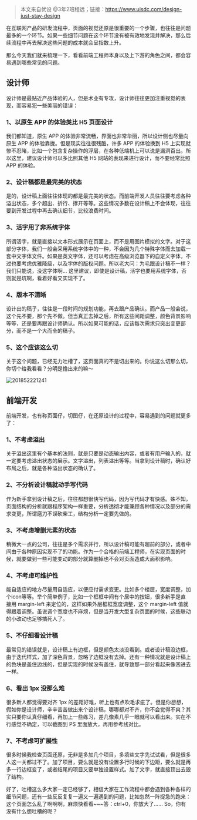 > 本文来自优设 @3年2班程远；链接：https://www.uisdc.com/design-just-stay-design

在互联网产品的研发流程中，页面的视觉还原是很重要的一个步骤，也往往是问题最多的一个环节。如果一些细节问题在这个环节没有被有效地发现并解决，那么后续流程中再去解决这些问题的成本就会呈指数上升。

那么今天我们就来梳理一下，看看前端工程师本身以及上下游的角色之间，都会容易遇到哪些常见的问题。

## 设计师

设计师是最贴近产品体验的人，但是术业有专攻，设计师往往更加注重视觉的表现，而容易犯一些美丽的错误：

### 1、以原生 APP 的体验类比 H5 页面设计

我们都知道，原生 APP 的体验非常流畅，界面也非常华丽，所以设计侧也尽量向原生 APP 的体验靠拢。但是现实往往很残酷，许多 APP 的体验换到 H5 上实现就惨不忍睹，比如一个包含复杂操作的浮层，在各种低端机上可以说是漏洞百出。所以这里，建议设计师可以多比照其他 H5 网站的表现来进行设计，而不要经常比照 APP 的体验。

### 2、设计稿都是最完美的状态

是的，设计稿上面往往体现的都是最完美的状态。而前端开发人员往往要考虑各种溢出状态，多个超出、折行、撑开等等。这些情况多数在设计稿上不会体现，往往要到开发过程中再去确认细节，比较浪费时间。

### 3、活字用了非系统字体

所谓活字，就是直接以文本形式展示在页面上，而不是用图片模拟的文字。对于这部分字体，我们一般会采用系统字体中的一种，不会因为几个特殊字体而去加载一套中文字体文件。如果是英文字体，还可以考虑在高级浏览器下的自定义字体，不过也要考虑优雅降级，以及字体的版权问题。所以老大问：为毛跟设计稿不一样？我们只能说，没这字体啊… 这里建议，即使是设计稿，活字也要用系统字体，否则就是坑啊，看着好看又实现不了。

### 4、版本不清晰

设计出的稿子，往往是一段时间的规划功能，再去跟产品确认。而产品一般会说，这个先不要，那个先不做。但当真正去掉之后，所有这些间距调整，颜色背景影响等等，还是要再跟设计师确认。所以如果可能的话，应该每次需求只突出变更部分，而不是一个大而全的稿子。

### 5、这个应该这么切

关于这个问题，已经无力吐槽了，这页面真的不是切出来的。你说这么切那么切，你切个给我看看？分明是撸出来的嘛～

![201852221241](https://cdn.chenrf.com/201852221241.png)

## 前端开发

前端开发，也有称页面仔，切图仔，在还原设计的过程中，容易遇到的问题就更多了：

### 1、不考虑溢出

关于溢出这里有个基本的法则，就是只要是动态输出内容，或者有用户输入的，就一定要考虑溢出状态的展示。文字溢出，列表溢出等等。当拿到设计稿时，确认好布局之后，就是各种溢出状态的确认了。

### 2、不分析设计稿就动手写代码

作为新手拿到设计稿之后，往往都想很快写代码，因为写代码才有快感。殊不知，页面结构的分析就跟程序架构一样重要，分析透彻才能兼顾各种情况以及部分的需求变更，所谓磨刀不误砍柴工，结构分析一定要先做的。

### 3、不考虑增删元素的状态

稍微大一点的公司，往往是多个需求并行，所以设计稿可能有超前的部分，或者中间由于各种原因实现不了的功能。作为一个合格的前端工程师，在实现页面的时候，就要做到一些可能变动的部分就算删掉也不会对页面造成大面积影响。

### 4、不考虑可维护性

能自适应的地方尽量用自适应，以便应付需求变更。比如多个楼层，宽度调整，加个icon等等。举个简单例子，比如一个框框中间有个居中的按钮，很多新手是直接用 margin-left 来定位的，这样如果外层框框宽度调整，这个 margin-left 值就得跟着调整。虽说调个宽度也不麻烦，但是当开发大型复杂页面的时候，这些联动的小改动也足够搞死人了。

### 5、不仔细看设计稿

最常见的错误就是，设计稿上有边框，但是颜色太淡没看到。或者设计稿没边框，由于迭代样式，加了深色背景，忽略了边框没有去掉。还有一种情况就是设计稿上的色块是盖住边线的，但是实现的时候没有盖住，就导致那一部分看起来像凹进去一样。

### 6、看出 1px 没那么难

很多新人都觉得要对齐 1px 的差距好难，听上也有点吹毛求疵了。但是你想想，假如你是设计师，辛辛苦苦做出来个设计稿，哪哪都对不齐，你不会觉得不爽？其实只要你认真仔细看，再加上一些练习，差几像素几乎一眼就可以看出来。实在不行感觉不确定，可以截图到 PS 里面放大，再用参考线对比。

### 7、不考虑可扩展性

很多时候我检查页面还原，无非是多加几个项目，多填些文字先试试看，但是很多人这一关都过不了。加了项目，要么就是没有设置多行时候的下边距，要么就是再多一行边框变了，或者结尾的项目又要单独设置样式。加了文字，就直接顶出去毁了结构。

好了，吐槽这么多大家一定已经够了，相信大家在工作流程中都会遇到各种各样的细节问题，还有一些反反复复一遍又一遍遇到的问题，比如忽然一阵捉急的跑来：这个页面怎么乱了啊啊啊，麻烦快看看~~~答：ctrl+0，你放大了…… So，你有没有什么想吐槽的呢？